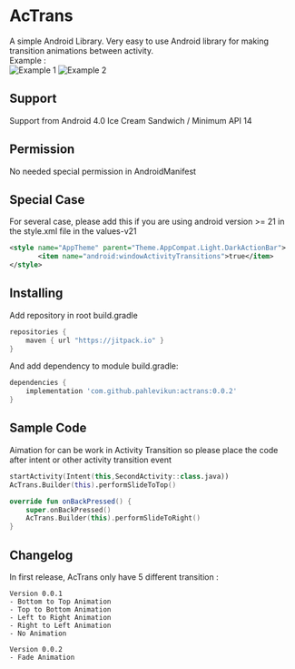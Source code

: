 # AcTrans
A simple Android Library. Very easy to use Android library for making transition animations between activity. 
<br>Example :
<br>![Example 1](https://raw.githubusercontent.com/pahlevikun/AcTrans/master/example02.gif "Example 1") ![Example 2](https://raw.githubusercontent.com/pahlevikun/AcTrans/master/example01.gif "Example 2")

## Support 
Support from Android 4.0 Ice Cream Sandwich / Minimum API 14

## Permission 
No needed special permission in AndroidManifest

## Special Case 
For several case, please add this if you are using android version >= 21 in the style.xml file in the values-v21
```xml
<style name="AppTheme" parent="Theme.AppCompat.Light.DarkActionBar">
       <item name="android:windowActivityTransitions">true</item>
</style>
```
## Installing 
Add repository in root build.gradle
```gradle
repositories {
    maven { url "https://jitpack.io" }
}
```
And add dependency to module build.gradle:
```gradle
dependencies {
    implementation 'com.github.pahlevikun:actrans:0.0.2'
}
```

## Sample Code 
Aimation for can be work in Activity Transition so please place the code after intent or other activity transition event
```kotlin
startActivity(Intent(this,SecondActivity::class.java))
AcTrans.Builder(this).performSlideToTop()
```
```kotlin
override fun onBackPressed() {
    super.onBackPressed()
    AcTrans.Builder(this).performSlideToRight()
}
```

## Changelog
In first release, AcTrans only have 5 different transition :
```
Version 0.0.1
- Bottom to Top Animation
- Top to Bottom Animation
- Left to Right Animation
- Right to Left Animation
- No Animation

Version 0.0.2
- Fade Animation
```
